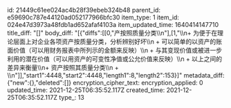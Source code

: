 id: 21449c61ee024ac4b28f39ebeb324b48
parent_id: e59690c787e44120ad052177966bfc30
item_type: 1
item_id: 024e47d3973a48fdb1ad652afaf4103a
item_updated_time: 1640414147710
title_diff: "[]"
body_diff: "[{\"diffs\":[[0,\"产按照质量分类\\\n\"],[1,\"\\\n+ 为便于在理论层面上对企业各项资产按质量分类，分析辨别好坏\\\n  + 可以简单的以资产的账面价值（可以用财务报表中所列示的金额来反映）\\\n  + 与其变现价值或被进一步利用的潜在价值（可以用资产的可变性净值或公允价值来反映）\\\n  + 以上之间的差异来衡量\\\n+ 资产按照其质量分类\\\n  + \\\n\"]],\"start1\":4448,\"start2\":4448,\"length1\":8,\"length2\":153}]"
metadata_diff: {"new":{},"deleted":[]}
encryption_cipher_text: 
encryption_applied: 0
updated_time: 2021-12-25T06:35:52.117Z
created_time: 2021-12-25T06:35:52.117Z
type_: 13